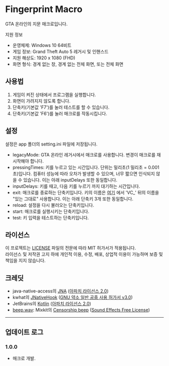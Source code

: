 # Fingerprint Macro
GTA 온라인의 지문 매크로입니다.


지원 정보<br>
- 운영체제: Windows 10 64비트
- 게임 정보: Grand Theft Auto 5 레거시 및 인핸스드
- 지원 해상도: 1920 x 1080 (FHD)
- 화면 형식: 경계 없는 창, 경계 없는 전체 화면, 또는 전체 화면

## 사용법
1. 게임이 켜진 상태에서 프로그램을 실행합니다.
2. 화면이 가려지지 않도록 합니다.
3. 단축키(기본값 'F7')를 눌러 테스트를 할 수 있습니다.
4. 단축키(기본값 'F6')를 눌러 매크로를 작동시킵니다.

## 설정
설정은 app 폴더의 setting.ini 파일에 저장됩니다.

- legacyMode: GTA 온라인 레거시에서 매크로를 사용합니다. 변경이 매크로를 재시작해야 합니다.
- pressingTimes: 키를 누르고 있는 시간입니다. 단위는 밀리초(1 밀리초 = 0.001 초)입니다. 컴퓨터 성능에 따라 오차가 발생할 수 있으며, 너무 짧으면 인식되지 않을 수 있습니다. 이는 아래 inputDelays 또한 동일합니다.
- inputDelays: 키를 때고, 다음 키를 누르기 까지 대기하는 시간입니다.
- exit: 매크로를 종료하는 단축키입니다. 키의 이름은 [여기](https://javadoc.io/static/com.1stleg/jnativehook/2.1.0/org/jnativehook/keyboard/NativeKeyEvent.html) 에서 'VC_' 뒤의 이름을 "있는 그대로" 사용합니다. 이는 아래 단축키 3개 또한 동일합니다.
- reload: 설정을 다시 불러오는 단축키입니다.
- start: 매크로를 실행시키는 단축키입니다.
- test: 키 입력을 테스트하는 단축키입니다.

## 라이선스
이 프로젝트는 [LICENSE](LICENSE) 파일의 전문에 따라 MIT 허가서가 적용됩니다.
<br>라이선스 및 저작권 고지 하에 개인적 이용, 수정, 배포, 상업적 이용이 가능하며 보증 및 책임을 지지 않습니다.

## 크레딧
- java-native-access의 [JNA](https://github.com/java-native-access/jna/tree/5.17.0) ([아파치 라이선스 2.0](https://github.com/java-native-access/jna/blob/5.17.0/AL2.0))
- kwhat의 [JNativeHook](https://github.com/kwhat/jnativehook/tree/2.2.2) ([GNU 약소 일반 공중 사용 허가서 v3.0](licenses/JNativeHook-LICENSE))
- JetBrains의 [Kotlin](https://github.com/JetBrains/kotlin) ([아파치 라이선스 2.0](https://github.com/JetBrains/kotlin/blob/master/license/LICENSE.txt))
- [beep.wav](src/main/resources/beep.wav): Mixkit의 [Censorship beep](https://mixkit.co/free-sound-effects/beep/) ([Sound Effects Free License](https://mixkit.co/license/#sfxFree))

----

## 업데이트 로그

### 1.0.0
- 매크로 개발.
